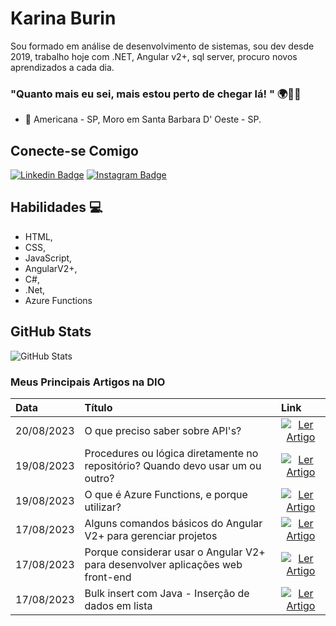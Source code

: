 
<!--
**KarinaBurin/KarinaBurin** is a ✨ _special_ ✨ repository because its `README.md` (this file) appears on your GitHub profile.
-->

# Karina Burin
Sou formado em análise de desenvolvimento de sistemas, sou dev desde 2019, trabalho hoje com .NET, Angular v2+, sql server, procuro novos aprendizados a cada dia.

### 	"Quanto mais eu sei, mais estou perto de chegar lá! " 🌍💪🏻
- 📍  Americana - SP, Moro em Santa Barbara D' Oeste - SP.

## Conecte-se Comigo
[![Linkedin Badge](https://img.shields.io/badge/-Karina%20Burin-0e76a8?style=flat-square&logo=Linkedin&logoColor=white&link=https://www.linkedin.com/in/karina-burin-29571ba0/)](https://www.linkedin.com/in/karina-burin-29571ba0/) 
[![Instagram Badge](https://img.shields.io/badge/-@KarinaBurin-a9319b?style=flat-square&logo=Instagram&logoColor=white&link=https://www.instagram.com/karinaburin/?hl=pt-br)](https://www.instagram.com/karinaburin/?hl=pt-br)

## Habilidades 💻
- HTML,
- CSS,
- JavaScript,
- AngularV2+,
- C#,
- .Net,
- Azure Functions

## GitHub Stats
![GitHub Stats](https://github-readme-stats.vercel.app/api?username=karinaburin&show_icons=true&hide_title=true&hide=stars&cache_seconds=86400&theme=midnight-purple)

### Meus Principais Artigos na DIO
<table>
  <thead>
    <tr align="left">
      <th>Data</th>
      <th>Título</th>
      <th>Link</th>
    </tr>
  </thead>
  <tbody align="left">
    <tr>
      <td>20/08/2023</td>
      <td>O que preciso saber sobre API's?</td>
      <td align="center">
        <a href="https://web.dio.me/articles/o-que-preciso-saber-sobre-apis?back=%2Farticles&page=1&order=oldest">
           <img align="center" alt="Ler Artigo" src="https://img.shields.io/badge/Ler%20Artigo-30A3DC?style=for-the-badge">
        </a>
      </td>
    </tr>
    <tr>
      <td>19/08/2023</td>
      <td>Procedures ou lógica diretamente no repositório? Quando devo usar um ou outro?</td>
      <td align="center">
        <a href="https://web.dio.me/articles/procedures-ou-logica-diretamente-no-repositorio-quando-devo-usar-um-ou-outro?back=%2Farticles&page=1&order=oldest">
           <img align="center" alt="Ler Artigo" src="https://img.shields.io/badge/Ler%20Artigo-E94D5F?style=for-the-badge">
        </a>
      </td>
    </tr>
    <tr>
      <td>19/08/2023</td>
      <td>O que é Azure Functions, e porque utilizar?</td>
      <td align="center">
        <a href="https://web.dio.me/articles/o-que-e-azure-functions-e-porque-utilizar?back=%2Farticles&page=1&order=oldest">
           <img align="center" alt="Ler Artigo" src="https://img.shields.io/badge/Ler%20Artigo-30A3DC?style=for-the-badge">
        </a>
      </td>    
    </tr>
    <tr>
      <td>17/08/2023</td>
      <td>Alguns comandos básicos do Angular V2+ para gerenciar projetos</td>
      <td align="center">
        <a href="https://web.dio.me/articles/alguns-comando-basicos-do-angular-v2-para-gerenciar-projetos?back=%2Farticles&page=1&order=oldest">
           <img align="center" alt="Ler Artigo" src="https://img.shields.io/badge/Ler%20Artigo-E94D5F?style=for-the-badge">
        </a>
      </td>
    </tr>
    <tr>
      <td>17/08/2023</td>
      <td>Porque considerar usar o Angular V2+ para desenvolver aplicações web front-end</td>
      <td align="center">
        <a href="https://web.dio.me/articles/porque-considerar-usar-o-angular-v2-para-desenvolver-aplicacoes-web-front-end?back=%2Farticles&page=1&order=oldest">
           <img align="center" alt="Ler Artigo" src="https://img.shields.io/badge/Ler%20Artigo-30A3DC?style=for-the-badge">
        </a>
      </td>    
    </tr>
     <tr>
      <td>17/08/2023</td>
      <td>Bulk insert com Java - Inserção de dados em lista</td>
      <td align="center">
        <a href="https://web.dio.me/articles/bulk-insert-com-java-insercao-de-dados-em-lista?back=%2Farticles&page=1&order=oldest">
           <img align="center" alt="Ler Artigo" src="https://img.shields.io/badge/Ler%20Artigo-E94D5F?style=for-the-badge">
        </a>
      </td>
    </tr>
  </tbody>
  <tfoot></tfoot>
</table>
